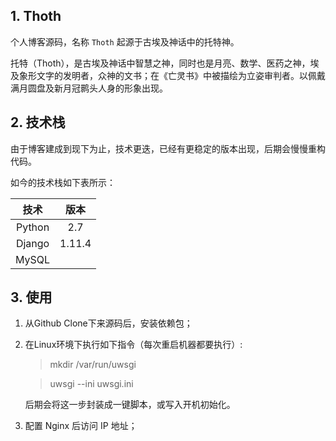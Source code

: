 ## 1. Thoth
个人博客源码，名称 `Thoth` 起源于古埃及神话中的托特神。

托特（Thoth），是古埃及神话中智慧之神，同时也是月亮、数学、医药之神，埃及象形文字的发明者，众神的文书；在《亡灵书》中被描绘为立姿审判者。以佩戴满月圆盘及新月冠鹮头人身的形象出现。

## 2. 技术栈

由于博客建成到现下为止，技术更迭，已经有更稳定的版本出现，后期会慢慢重构代码。

如今的技术栈如下表所示：

|  技术  | 版本     |
| :----------: | :-----------:  |
|  Python  | 2.7     |
|  Django    | 1.11.4    |
|  MySQL    |     |

## 3. 使用

1. 从Github Clone下来源码后，安装依赖包；
2. 在Linux环境下执行如下指令（每次重启机器都要执行）:

    > mkdir /var/run/uwsgi
    
    > uwsgi --ini uwsgi.ini
    
    后期会将这一步封装成一键脚本，或写入开机初始化。

3. 配置 Nginx 后访问 IP 地址；
